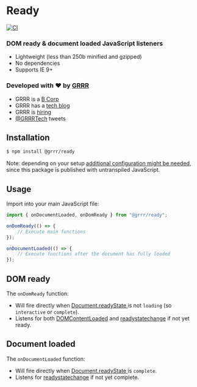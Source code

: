 # Ready

[![CI](https://github.com/grrr-amsterdam/ready/actions/workflows/ci.yml/badge.svg)](https://github.com/grrr-amsterdam/ready/actions/workflows/ci.yml)

### DOM ready & document loaded JavaScript listeners

-   Lightweight (less than 250b minified and gzipped)
-   No dependencies
-   Supports IE 9+

### Developed with ❤️ by [GRRR](https://grrr.nl)

-   GRRR is a [B Corp](https://grrr.nl/en/b-corp/)
-   GRRR has a [tech blog](https://grrr.tech/)
-   GRRR is [hiring](https://grrr.nl/en/jobs/)
-   [@GRRRTech](https://twitter.com/grrrtech) tweets

## Installation

```sh
$ npm install @grrr/ready
```

Note: depending on your setup [additional configuration might be needed](https://github.com/grrr-amsterdam/ready/wiki/Usage-with-build-tools), since this package is published with untranspiled JavaScript.

## Usage

Import into your main JavaScript file:

```js
import { onDocumentLoaded, onDomReady } from "@grrr/ready";

onDomReady(() => {
    // Execute main functions
});

onDocumentLoaded(() => {
    // Execute functions after the document has fully loaded
});
```

## DOM ready

The `onDomReady` function:

-   Will fire directly when [Document.readyState
    ](https://developer.mozilla.org/en-US/docs/Web/API/Document/readyState) is not `loading` (so `interactive` or `complete`).
-   Listens for both [DOMContentLoaded](https://developer.mozilla.org/en-US/docs/Web/API/Window/DOMContentLoaded_event) and [readystatechange](https://developer.mozilla.org/en-US/docs/Web/API/Document/readystatechange_event) if not yet ready.

## Document loaded

The `onDocumentLoaded` function:

-   Will fire directly when [Document.readyState
    ](https://developer.mozilla.org/en-US/docs/Web/API/Document/readyState) is `complete`.
-   Listens for [readystatechange](https://developer.mozilla.org/en-US/docs/Web/API/Document/readystatechange_event) if not yet complete.
